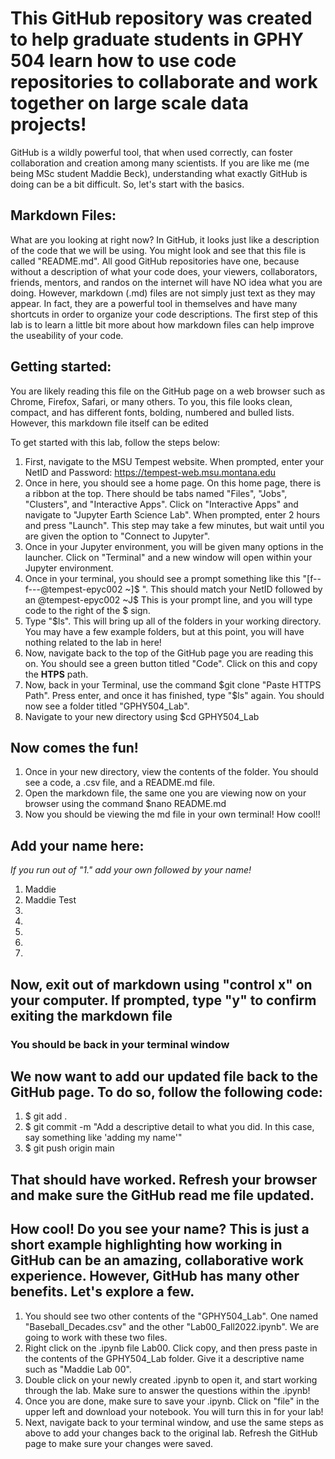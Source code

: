 # This GitHub repository was created to help graduate students in GPHY 504 learn how to use code repositories to collaborate and work together on large scale data projects!
GitHub is a wildly 
powerful tool, that when used correctly, can foster collaboration and creation among many scientists. If you are like me (me being MSc student Maddie Beck), understanding what exactly GitHub is 
doing can be a bit difficult. So, let's start with the basics.

## Markdown Files:
What are you looking at right now? In GitHub, it looks just like a description of the code that we will be using. You might look and see that this file is called "README.md". All good GitHub repositories have one, because without a description of what your code does, your viewers, collaborators, friends, mentors, and randos on the internet will have NO idea what you are doing. However, markdown (.md) files are not simply just text as they may appear. In fact, they are a powerful tool in themselves and have many shortcuts in order to organize your code descriptions. The first step 
of this lab is to learn a little bit more about how markdown files can help improve the useability of your code. 

## Getting started: 
You are likely reading this file on the GitHub page on a web browser such as Chrome, Firefox, Safari, or many others. To you, this file looks clean, compact, and has different fonts, bolding, numbered and bulled lists. However, this markdown file itself can be edited 

To get started with this lab, follow the steps below:

1. First, navigate to the MSU Tempest website. When prompted, enter your NetID and Password: https://tempest-web.msu.montana.edu
1. Once in here, you should see a home page. On this home page, there is a ribbon at the top. There should be tabs named "Files", "Jobs", "Clusters", and "Interactive Apps". Click on "Interactive Apps" and navigate to "Jupyter Earth Science Lab". When prompted, enter 2 hours and press "Launch". This step may take a few minutes, but wait until you are given the option to "Connect to Jupyter". 
1. Once in your Jupyter environment, you will be given many options in the launcher. Click on "Terminal" and a new window will open within your Jupyter environment. 
1. Once in your terminal, you should see a prompt something like this "[f--f---@tempest-epyc002 ~]$ ". This should match your NetID followed by an @tempest-epyc002 ~J$ This is your prompt line, and you will type code to the right of the $ sign. 
1. Type "$ls". This will bring up all of the folders in your working directory. You may have a few example folders, but at this point, you will have nothing related to the lab in here!
1. Now, navigate back to the top of the GitHub page you are reading this on. You should see a green button titled "Code". Click on this and copy the **HTPS** path. 
1. Now, back in your Terminal, use the command $git clone "Paste HTTPS Path". Press enter, and once it has finished, type "$ls" again. You should now see a folder titled "GPHY504_Lab".
1. Navigate to your new directory using $cd GPHY504_Lab

## Now comes the fun!
1. Once in your new directory, view the contents of the folder. You should see a code, a .csv file, and a README.md file.
1. Open the markdown file, the same one you are viewing now on your browser using the command $nano README.md
5. Now you should be viewing the md file in your own terminal! How cool!! 

## Add your name here: 
*If you run out of "1." add your own followed by your name!*
1. Maddie
1. Maddie Test 
1. 
1.
1.
1. 
1. 

## Now, exit out of markdown using "control x" on your computer. If prompted, type "y" to confirm exiting the markdown file
### You should be back in your terminal window

## We now want to add our updated file back to the GitHub page. To do so, follow the following code:
1. $ git add .
1. $ git commit -m "Add a descriptive detail to what you did. In this case, say something like 'adding my name'"
1. $ git push origin main

## That should have worked. Refresh your browser and make sure the GitHub read me file updated.

## How cool! Do you see your name? This is just a short example highlighting how working in GitHub can be an amazing, collaborative work experience. However, GitHub has many other benefits. Let's explore a few.

1. You should see two other contents of the "GPHY504_Lab". One named "Baseball_Decades.csv" and the other "Lab00_Fall2022.ipynb". We are going to work with these two files. 
1. Right click on the .ipynb file Lab00. Click copy, and then press paste in the contents of the GPHY504_Lab folder. Give it a descriptive name such as "Maddie Lab 00". 
1. Double click on your newly created .ipynb to open it, and start working through the lab. Make sure to answer the questions within the .ipynb!
1. Once you are done, make sure to save your .ipynb. Click on "file" in the upper left and download your notebook. You will turn this in for your lab!
1. Next, navigate back to your terminal window, and use the same steps as above to add your changes back to the original lab. Refresh the GitHub page to make sure your changes were saved. 
